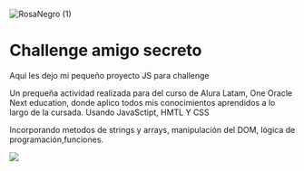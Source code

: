 
![RosaNegro (1)](https://github.com/user-attachments/assets/d52ac99c-e51e-4e8f-a97b-f6aa6d2b4357)

<h1 aling=center>Challenge amigo secreto</h1>
<p>Aqui les dejo mi pequeño proyecto JS para challenge</p>
<p>Un prequeña actividad realizada para del curso de Alura Latam, One Oracle Next education, donde aplico todos mis conocimientos aprendidos a lo largo de la cursada. Usando JavaSctipt, HMTL Y CSS</p>
<P>Incorporando metodos de strings y arrays, manipulación del DOM, lógica de programación,funciones. </P>
<p align="left">
    <img src="https://img.shields.io/badge/STATUS-EN%20DESAROLLO-green">
</p>







